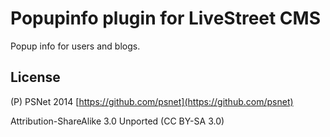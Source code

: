 Popupinfo plugin for LiveStreet CMS
===========

Popup info for users and blogs.

License
---

(P) PSNet 2014
[https://github.com/psnet](https://github.com/psnet)

Attribution-ShareAlike 3.0 Unported (CC BY-SA 3.0)
